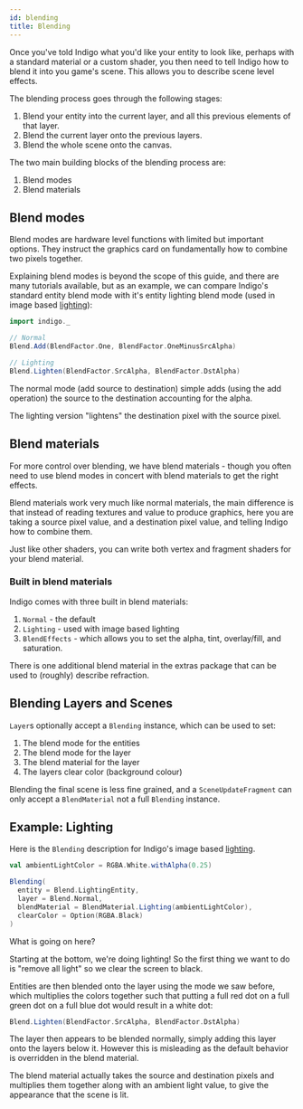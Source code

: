 ```yaml
---
id: blending
title: Blending
---
```


Once you've told Indigo what you'd like your entity to look like, perhaps with a standard material or a custom shader, you then need to tell Indigo how to blend it into you game's scene. This allows you to describe scene level effects.

The blending process goes through the following stages:

1. Blend your entity into the current layer, and all this previous elements of that layer.
2. Blend the current layer onto the previous layers.
3. Blend the whole scene onto the canvas.

The two main building blocks of the blending process are:

1. Blend modes
2. Blend materials

## Blend modes

Blend modes are hardware level functions with limited but important options. They instruct the graphics card on fundamentally how to combine two pixels together.

Explaining blend modes is beyond the scope of this guide, and there are many tutorials available, but as an example, we can compare Indigo's standard entity blend mode with it's entity lighting blend mode (used in image based [lighting](presentation/lighting.md)):

```scala mdoc:silent
import indigo._

// Normal
Blend.Add(BlendFactor.One, BlendFactor.OneMinusSrcAlpha)

// Lighting
Blend.Lighten(BlendFactor.SrcAlpha, BlendFactor.DstAlpha)
```

The normal mode (add source to destination) simple adds (using the add operation) the source to the destination accounting for the alpha.

The lighting version "lightens" the destination pixel with the source pixel.

## Blend materials

For more control over blending, we have blend materials - though you often need to use blend modes in concert with blend materials to get the right effects.

Blend materials work very much like normal materials, the main difference is that instead of reading textures and value to produce graphics, here you are taking a source pixel value, and a destination pixel value, and telling Indigo how to combine them.

Just like other shaders, you can write both vertex and fragment shaders for your blend material.

### Built in blend materials

Indigo comes with three built in blend materials:

1. `Normal` - the default
2. `Lighting` - used with image based lighting
3. `BlendEffects` - which allows you to set the alpha, tint, overlay/fill, and saturation.

There is one additional blend material in the extras package that can be used to (roughly) describe refraction.

## Blending Layers and Scenes

`Layer`s optionally accept a `Blending` instance, which can be used to set:

1. The blend mode for the entities
2. The blend mode for the layer
3. The blend material for the layer
4. The layers clear color (background colour)

Blending the final scene is less fine grained, and a `SceneUpdateFragment` can only accept a `BlendMaterial` not a full `Blending` instance.

## Example: Lighting

Here is the `Blending` description for Indigo's image based [lighting](presentation/lighting.md).

```scala mdoc:silent
val ambientLightColor = RGBA.White.withAlpha(0.25)

Blending(
  entity = Blend.LightingEntity,
  layer = Blend.Normal,
  blendMaterial = BlendMaterial.Lighting(ambientLightColor),
  clearColor = Option(RGBA.Black)
)
```

What is going on here?

Starting at the bottom, we're doing lighting! So the first thing we want to do is "remove all light" so we clear the screen to black.

Entities are then blended onto the layer using the mode we saw before, which multiplies the colors together such that putting a full red dot on a full green dot on a full blue dot would result in a white dot:

```scala mdoc:silent
Blend.Lighten(BlendFactor.SrcAlpha, BlendFactor.DstAlpha)
```

The layer then appears to be blended normally, simply adding this layer onto the layers below it. However this is misleading as the default behavior is overridden in the blend material.

The blend material actually takes the source and destination pixels and multiplies them together along with an ambient light value, to give the appearance that the scene is lit.
